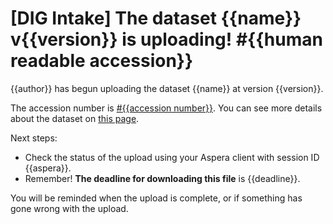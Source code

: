# [DIG Intake] The dataset {{name}} v{{version}} is uploading! #{{human readable accession}}

{{author}} has begun uploading the dataset {{name}} at version {{version}}. 

The accession number is [#{{accession number}}](). You can see more details about the dataset on [this page]().

Next steps:
* Check the status of the upload using your Aspera client with session ID {{aspera}}.
* Remember! **The deadline for downloading this file** is {{deadline}}.

You will be reminded when the upload is complete, or if something has gone wrong with the upload.